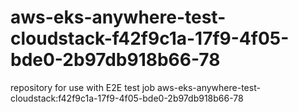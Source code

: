 # aws-eks-anywhere-test-cloudstack-f42f9c1a-17f9-4f05-bde0-2b97db918b66-78
repository for use with E2E test job aws-eks-anywhere-test-cloudstack:f42f9c1a-17f9-4f05-bde0-2b97db918b66-78
